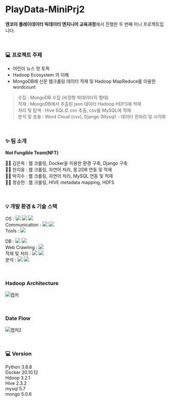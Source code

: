 # PlayData-MiniPrj2

**엔코아 플레이데이터 빅데이터 엔지니어 교육과정**에서 진행한 두 번째 미니 프로젝트입니다.

</br>

### 💻 프로젝트 주제

- 어린이 뉴스 핫 토픽
- Hadoop Ecosystem 의 이해
- MongoDB에 신문 웹크롤링 데이터 적재 및 Hadoop MapReduce를 이용한 wordcount

> 수집 : MongoDB 수집 (비정형 빅데이터의 형태) </br>
> 적재 : MongoDB에서 추출된 json 데이터  Hadoop HDFS에 적재 </br>
> 처리 및 탐색 : Hive SQL로 csv 추출, csv를 MySQL에 적재 </br>
> 분석 및 응용 : Word Cloud (csv), Django (Mysql) - 데이터 전처리 및 시각화 </br>

</br>

### ✨ 팀 소개

**Not Fungible Team(NFT)**

👩‍💻 김은옥 : 웹 크롤링,  Docker을 이용한 환경 구축, Django 구축 </br>
👨‍💻 한지웅 : 웹 크롤링, 자연어 처리, 몽고DB 연동 및 적재 </br>
👨‍💻 박지수 : 웹 크롤링, 자연어 처리, MySQL 연동 및 적재 </br>
👨‍💻 정승헌 : 웹 크롤링, HIVE metadata mapping, HDFS </br>

</br>


### 💡 개발 환경 & 기술 스택

<p>
OS : <img src="https://img.shields.io/badge/macOS-000000?style=flat-square&logo=macOS&logoColor=white"/> <img src="https://img.shields.io/badge/Docker-2496ED?style=flat-square&logo=Docker&logoColor=white"/> <img src="https://img.shields.io/badge/Debian-A5915F?style=flat-square&logo=Debian&logoColor=white"/></br>
Communication : <img src="https://img.shields.io/badge/Slack-4A154B?style=&logo=Slack&logoColor=white"/> <img src="https://img.shields.io/badge/Zoom-2D8CFF?style=flat-square&logo=Zoom&logoColor=white"/> </br>
Tools : <img src="https://img.shields.io/badge/Visual Studio-007ACC?style=flat-square&logo=Visual Studio&logoColor=white"/> </br>
</p>
<p>
DB : <img src="https://img.shields.io/badge/MySQL-4479A1?style=flat-square&logo=MySQL&logoColor=white"/> <img src="https://img.shields.io/badge/MongoDB-47A248?style=flat-square&logo=MongoDB&logoColor=white"/> </br>
Web Crawling : <img src="https://img.shields.io/badge/Python-3766AB?style=flat-square&logo=Python&logoColor=white"/>  </br>
적재 및 처리 : <img src="https://img.shields.io/badge/Apache Hive-FDEE21?style=flat-square&logo=Apache-Hive&logoColor=black"/> <img src="https://img.shields.io/badge/Apache Hadoop-66CCFF?style=flat-square&logo=Apache-Hadoop&logoColor=black"/> </br>
분석 : <img src="https://img.shields.io/badge/Pandas-150458?style=flat-square&logo=Pandas&logoColor=white"/> <img src="https://img.shields.io/badge/Django-092E20?style=flat-square&logo=Django&logoColor=white"/>
</p>

</br>


###  Hadoop Architecture

![캡처](https://user-images.githubusercontent.com/44595181/152994014-80deddab-102f-468b-9b8a-77270edeba0b.PNG)

</br>

### Date Flow

![캡처2](https://user-images.githubusercontent.com/44595181/152994049-20c85dab-3960-44af-8327-09657f1e5540.PNG)

</br>

### 💻 Version

Python 3.8.8 </br>
Docker 20.10.12 </br>
Hdoop 3.2.1 </br>
Hive 2.3.2 </br>
mysql 5.7 </br>
mongo 5.0.6 </br>
